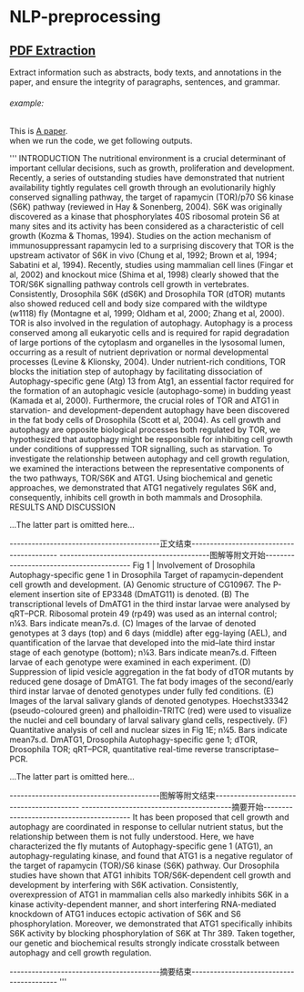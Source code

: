 # NLP-preprocessing

## [PDF Extraction](https://github.com/Lintianqianjin/NLP-preprocessing/tree/master/pdfExtraction)   
Extract information such as abstracts, body texts, and annotations in the paper, and ensure the integrity of paragraphs, sentences, and grammar.  
###### example:  
This is [A paper](https://github.com/Lintianqianjin/NLP-preprocessing/blob/master/pdfExtraction/data/pdf1.pdf).  
when we run the code, we get following outputs.  

'''
INTRODUCTION
The nutritional environment is a crucial determinant of important cellular decisions, such as growth, proliferation and development.
Recently, a series of outstanding studies have demonstrated that nutrient availability tightly regulates cell growth through an evolutionarily highly conserved signalling pathway, the target of rapamycin (TOR)/p70 S6 kinase (S6K) pathway (reviewed in Hay & Sonenberg, 2004). S6K was originally discovered as a kinase that phosphorylates 40S ribosomal protein S6 at many sites and its activity has been considered as a characteristic of cell growth (Kozma & Thomas, 1994). Studies on the action mechanism of immunosuppressant rapamycin led to a surprising discovery that TOR is the upstream activator of S6K in vivo (Chung et al, 1992; Brown et al, 1994; Sabatini et al, 1994). Recently, studies using mammalian cell lines (Fingar et al, 2002) and knockout mice (Shima et al, 1998) clearly showed that the TOR/S6K signalling pathway controls cell growth in vertebrates. Consistently, Drosophila S6K (dS6K) and Drosophila TOR (dTOR) mutants also showed reduced cell and body size compared with the wildtype (w1118) fly (Montagne et al, 1999; Oldham et al, 2000; Zhang et al, 2000).
TOR is also involved in the regulation of autophagy. Autophagy is a process conserved among all eukaryotic cells and is required for rapid degradation of large portions of the cytoplasm and organelles in the lysosomal lumen, occurring as a result of nutrient deprivation or normal developmental processes (Levine & Klionsky, 2004). Under nutrient-rich conditions, TOR blocks the initiation step of autophagy by facilitating dissociation of Autophagy-specific gene (Atg) 13 from Atg1, an essential factor required for the formation of an autophagic vesicle (autophago-some) in budding yeast (Kamada et al, 2000). Furthermore, the crucial roles of TOR and ATG1 in starvation- and development-dependent autophagy have been discovered in the fat body cells of Drosophila (Scott et al, 2004).
As cell growth and autophagy are opposite biological processes both regulated by TOR, we hypothesized that autophagy might be responsible for inhibiting cell growth under conditions of suppressed TOR signalling, such as starvation. To investigate the relationship between autophagy and cell growth regulation, we examined the interactions between the representative components of the two pathways, TOR/S6K and ATG1. Using biochemical and genetic approaches, we demonstrated that ATG1 negatively regulates S6K and, consequently, inhibits cell growth in both mammals and Drosophila.
RESULTS AND DISCUSSION

...The latter part is omitted here...

-----------------------------------------正文结束-----------------------------------------
-----------------------------------------图解等附文开始-----------------------------------------
Fig 1 | Involvement of Drosophila Autophagy-specific gene 1 in Drosophila Target of rapamycin-dependent cell growth and development. (A) Genomic structure of CG10967. The P-element insertion site of EP3348 (DmATG11) is denoted. (B) The transcriptional levels of DmATG1 in the third instar larvae were analysed by qRT–PCR. Ribosomal protein 49 (rp49) was used as an internal control; n¼3. Bars indicate mean7s.d. (C) Images of the larvae of denoted genotypes at 3 days (top) and 6 days (middle) after egg-laying (AEL), and quantification of the larvae that developed into the mid–late third instar stage of each genotype (bottom); n¼3. Bars indicate mean7s.d. Fifteen larvae of each genotype were examined in each experiment. (D) Suppression of lipid vesicle aggregation in the fat body of dTOR mutants by reduced gene dosage of DmATG1. The fat body images of the second/early third instar larvae of denoted genotypes under fully fed conditions. (E) Images of the larval salivary glands of denoted genotypes.
Hoechst33342 (pseudo-coloured green) and phalloidin-TRITC (red) were used to visualize the nuclei and cell boundary of larval salivary gland cells, respectively. (F) Quantitative analysis of cell and nuclear sizes in Fig 1E; n¼5. Bars indicate mean7s.d. DmATG1, Drosophila Autophagy-specific gene 1; dTOR, Drosophila TOR; qRT–PCR, quantitative real-time reverse transcriptase–PCR.

...The latter part is omitted here...

-----------------------------------------图解等附文结束-----------------------------------------
-----------------------------------------摘要开始-----------------------------------------
It has been proposed that cell growth and autophagy are coordinated in response to cellular nutrient status, but the relationship between them is not fully understood. Here, we have characterized the fly mutants of Autophagy-specific gene 1 (ATG1), an autophagy-regulating kinase, and found that ATG1 is a negative regulator of the target of rapamycin (TOR)/S6 kinase (S6K) pathway. Our Drosophila studies have shown that ATG1 inhibits TOR/S6K-dependent cell growth and development by interfering with S6K activation. Consistently, overexpression of ATG1 in mammalian cells also markedly inhibits S6K in a kinase activity-dependent manner, and short interfering RNA-mediated knockdown of ATG1 induces ectopic activation of S6K and S6 phosphorylation. Moreover, we demonstrated that ATG1 specifically inhibits S6K activity by blocking phosphorylation of S6K at Thr 389. Taken together, our genetic and biochemical results strongly indicate crosstalk between autophagy and cell growth regulation.

-----------------------------------------摘要结束-----------------------------------------
'''
